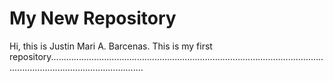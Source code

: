 # My New Repository

Hi, this is Justin Mari A. Barcenas. This is my first repository.................................................................................................................................................................
